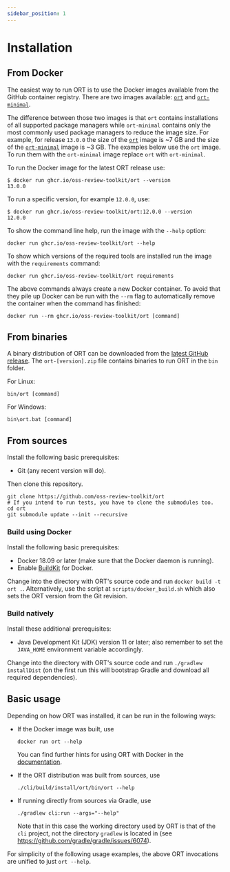 ```yaml
---
sidebar_position: 1
---
```


# Installation

## From Docker

The easiest way to run ORT is to use the Docker images available from the GitHub container registry.
There are two images available:
[`ort`](https://github.com/oss-review-toolkit/ort/pkgs/container/ort/versions) and [`ort-minimal`](https://github.com/oss-review-toolkit/ort/pkgs/container/ort-minimal/versions).

The difference between those two images is that `ort` contains installations of all supported package managers while `ort-minimal` contains only the most commonly used package managers to reduce the image size.
For example, for release `13.0.0` the size of the [`ort`](https://github.com/oss-review-toolkit/ort/pkgs/container/ort/168323397?tag=13.0.0) image is ~7 GB and the size of the [`ort-minimal`](https://github.com/oss-review-toolkit/ort/pkgs/container/ort-minimal/168320821?tag=13.0.0) image is ~3 GB.
The examples below use the `ort` image.
To run them with the `ort-minimal` image replace `ort` with `ort-minimal`.

To run the Docker image for the latest ORT release use:

```shell
$ docker run ghcr.io/oss-review-toolkit/ort --version
13.0.0
```

To run a specific version, for example `12.0.0`, use:

```shell
$ docker run ghcr.io/oss-review-toolkit/ort:12.0.0 --version
12.0.0
```

To show the command line help, run the image with the `--help` option:

```shell
docker run ghcr.io/oss-review-toolkit/ort --help
```

To show which versions of the required tools are installed run the image with the `requirements` command:

```shell
docker run ghcr.io/oss-review-toolkit/ort requirements
```

The above commands always create a new Docker container.
To avoid that they pile up Docker can be run with the `--rm` flag to automatically remove the container when the command has finished:

```shell
docker run --rm ghcr.io/oss-review-toolkit/ort [command]
```

## From binaries

A binary distribution of ORT can be downloaded from the [latest GitHub release](https://github.com/oss-review-toolkit/ort/releases/latest).
The `ort-[version].zip` file contains binaries to run ORT in the `bin` folder.

For Linux:

```shell
bin/ort [command]
```

For Windows:

```batch
bin\ort.bat [command]
```

## From sources

Install the following basic prerequisites:

* Git (any recent version will do).

Then clone this repository.

```shell
git clone https://github.com/oss-review-toolkit/ort
# If you intend to run tests, you have to clone the submodules too.
cd ort
git submodule update --init --recursive
```

### Build using Docker

Install the following basic prerequisites:

* Docker 18.09 or later (make sure that the Docker daemon is running).
* Enable [BuildKit](https://docs.docker.com/develop/develop-images/build_enhancements/#to-enable-buildkit-builds) for Docker.

Change into the directory with ORT's source code and run `docker build -t ort .`.
Alternatively, use the script at `scripts/docker_build.sh` which also sets the ORT version from the Git revision.

### Build natively

Install these additional prerequisites:

* Java Development Kit (JDK) version 11 or later; also remember to set the `JAVA_HOME` environment variable accordingly.

Change into the directory with ORT's source code and run `./gradlew installDist` (on the first run this will bootstrap Gradle and download all required dependencies).

## Basic usage

Depending on how ORT was installed, it can be run in the following ways:

* If the Docker image was built, use

  ```shell
  docker run ort --help
  ```

  You can find further hints for using ORT with Docker in the [documentation](../guides/docker.md).

* If the ORT distribution was built from sources, use

  ```shell
  ./cli/build/install/ort/bin/ort --help
  ```

* If running directly from sources via Gradle, use

  ```shell
  ./gradlew cli:run --args="--help"
  ```

  Note that in this case the working directory used by ORT is that of the `cli` project, not the directory `gradlew` is located in (see https://github.com/gradle/gradle/issues/6074).

For simplicity of the following usage examples, the above ORT invocations are unified to just `ort --help`.
